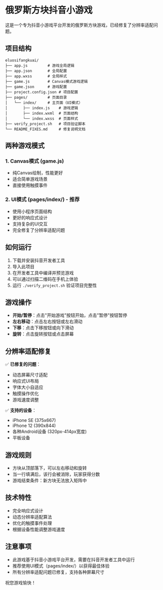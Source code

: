 # 俄罗斯方块抖音小游戏

这是一个专为抖音小游戏平台开发的俄罗斯方块游戏，已经修复了分辨率适配问题。

## 项目结构
```
eluosifangkuai/
├── app.js         # 游戏全局逻辑
├── app.json       # 全局配置
├── app.wxss       # 全局样式
├── game.js        # Canvas模式游戏逻辑
├── game.json      # 游戏配置
├── project.config.json # 项目配置
├── pages/         # 页面目录
│   └── index/     # 主页面（UI模式）
│       ├── index.js    # 游戏逻辑
│       ├── index.wxml  # 页面结构
│       └── index.wxss  # 页面样式
├── verify_project.sh   # 项目验证脚本
└── README_FIXES.md     # 修复说明文档
```

## 两种游戏模式

### 1. Canvas模式 (game.js)
- 纯Canvas绘制，性能更好
- 适合简单游戏场景
- 直接使用触摸事件

### 2. UI模式 (pages/index/) - 推荐
- 使用小程序页面结构
- 更好的响应式设计
- 支持复杂的UI交互
- 完全修复了分辨率适配问题

## 如何运行
1. 下载并安装抖音开发者工具
2. 导入此项目
3. 在开发者工具中编译并预览游戏
4. 可以通过扫描二维码在手机上体验
5. 运行 `./verify_project.sh` 验证项目完整性

## 游戏操作
- **开始/暂停**：点击"开始游戏"按钮开始，点击"暂停"按钮暂停
- **左右移动**：点击左右按钮或左右滑动
- **下移**：点击下移按钮或向下滑动
- **旋转**：点击旋转按钮或点击屏幕

## 分辨率适配修复

✅ **已修复的问题**：
- 动态屏幕尺寸适配
- 响应式UI布局
- 字体大小自适应
- 触摸操作优化
- 游戏速度调整

✅ **支持的设备**：
- iPhone SE (375x667)
- iPhone 12 (390x844)
- 各种Android设备 (320px-414px宽度)
- 平板设备

## 游戏规则
- 方块从顶部落下，可以左右移动和旋转
- 当一行填满后，该行会被消除，玩家获得分数
- 游戏结束条件：新方块无法放入矩阵中

## 技术特性
- 完全响应式设计
- 动态分辨率适配算法
- 优化的触摸事件处理
- 根据设备性能调整游戏速度

## 注意事项
- 此游戏基于抖音小游戏平台开发，需要在抖音开发者工具中运行
- 推荐使用UI模式（pages/index/）以获得最佳体验
- 所有分辨率适配问题已修复，支持各种屏幕尺寸

祝您游戏愉快！